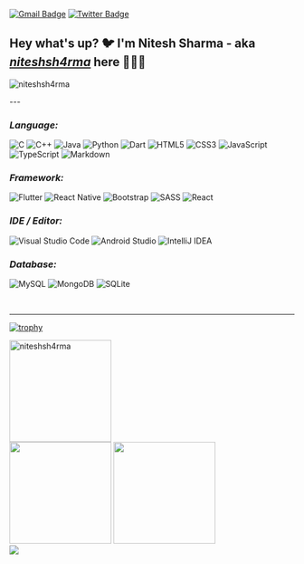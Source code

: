 [![Gmail Badge](https://img.shields.io/badge/-niteshsharma312000-c14438?style=flat&logo=Gmail&logoColor=white&link=mailto:niteshsharma312000@gmail.com)](mailto:niteshsharma312000@gmail.com)
[![Twitter Badge](https://img.shields.io/badge/-@niteshsh4rma1-1ca0f1?style=flat&labelColor=1ca0f1&logo=twitter&logoColor=white&link=https://twitter.com/niteshsh4rma1)](https://twitter.com/niteshsh4rma1)

## Hey what's up? 🐦 I'm Nitesh Sharma - aka [**_niteshsh4rma_**](https://github.com/niteshsh4rma/) here 👋👨‍💻

<p align="left"> <img src="https://komarev.com/ghpvc/?username=niteshsh4rma" alt="niteshsh4rma" /> </p>
---

### **_Language:_**

![C](https://img.shields.io/badge/c-%2300599C.svg?style=for-the-badge&logo=c&logoColor=white)
![C++](https://img.shields.io/badge/c++-%2300599C.svg?style=for-the-badge&logo=c%2B%2B&logoColor=white)
![Java](https://img.shields.io/badge/java-%23ED8B00.svg?style=for-the-badge&logo=java&logoColor=white)
![Python](https://img.shields.io/badge/python-3670A0?style=for-the-badge&logo=python&logoColor=ffdd54)
![Dart](https://img.shields.io/badge/dart-%230175C2.svg?style=for-the-badge&logo=dart&logoColor=white)
![HTML5](https://img.shields.io/badge/html5-%23E34F26.svg?style=for-the-badge&logo=html5&logoColor=white)
![CSS3](https://img.shields.io/badge/css3-%231572B6.svg?style=for-the-badge&logo=css3&logoColor=white)
![JavaScript](https://img.shields.io/badge/javascript-%23323330.svg?style=for-the-badge&logo=javascript&logoColor=%23F7DF1E)
![TypeScript](https://img.shields.io/badge/typescript-%23007ACC.svg?style=for-the-badge&logo=typescript&logoColor=white)
![Markdown](https://img.shields.io/badge/markdown-%23000000.svg?style=for-the-badge&logo=markdown&logoColor=white)

### **_Framework:_**

![Flutter](https://img.shields.io/badge/Flutter-%2302569B.svg?style=for-the-badge&logo=Flutter&logoColor=white)
![React Native](https://img.shields.io/badge/react_native-%2320232a.svg?style=for-the-badge&logo=react&logoColor=%2361DAFB)
![Bootstrap](https://img.shields.io/badge/bootstrap-%23563D7C.svg?style=for-the-badge&logo=bootstrap&logoColor=white)
![SASS](https://img.shields.io/badge/SASS-hotpink.svg?style=for-the-badge&logo=SASS&logoColor=white)
![React](https://img.shields.io/badge/React-blue?style=for-the-badge&logo=REACT)

### **_IDE / Editor:_**

![Visual Studio Code](https://img.shields.io/badge/Visual%20Studio%20Code-0078d7.svg?style=for-the-badge&logo=visual-studio-code&logoColor=white)
![Android Studio](https://img.shields.io/badge/Android%20Studio-3DDC84.svg?style=for-the-badge&logo=android-studio&logoColor=white)
![IntelliJ IDEA](https://img.shields.io/badge/IntelliJIDEA-000000.svg?style=for-the-badge&logo=intellij-idea&logoColor=white)

### **_Database:_**

![MySQL](https://img.shields.io/badge/mysql-%2300f.svg?style=for-the-badge&logo=mysql&logoColor=white)
![MongoDB](https://img.shields.io/badge/MongoDB-%234ea94b.svg?style=for-the-badge&logo=mongodb&logoColor=white)
![SQLite](https://img.shields.io/badge/sqlite-%2307405e.svg?style=for-the-badge&logo=sqlite&logoColor=white)

</br>

---

[![trophy](https://github-profile-trophy.vercel.app/?username=niteshsh4rma&theme=radical&include_all_commits=true&count_private=true)](https://github-profile-trophy.vercel.app/?username=niteshsh4rma&margin-w=15&include_all_commits=true&count_private=true)

<div>
  <img height="180em" src="https://github-readme-streak-stats.herokuapp.com/?user=niteshsh4rma&layout=compact&theme=radical" alt="niteshsh4rma" />
</div>

<div>
  <img height="180em" src="https://github-readme-stats.vercel.app/api?username=niteshsh4rma&count_private=true&theme=radical&show_icons=true&include_all_commits=true&count_private=true"/>
  <img height="180em" src="https://github-readme-stats.vercel.app/api/top-langs/?username=niteshsh4rma&layout=compact&langs_count=7&theme=radical"/>
</div>
  
<div>
  <img src="https://activity-graph.herokuapp.com/graph?username=niteshsh4rma&theme=radical&area=true" />
</div>
